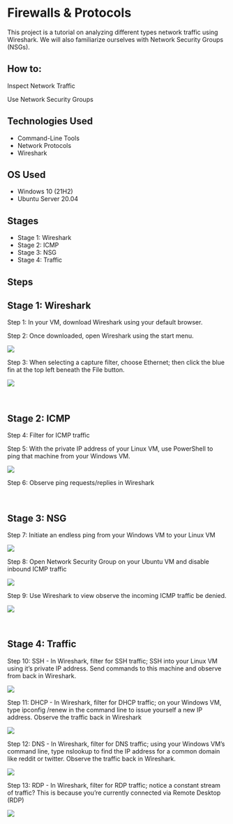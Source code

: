 
<h1>Firewalls & Protocols</h1>
This project is a tutorial on analyzing different types network traffic using Wireshark. We will also familiarize ourselves with Network Security Groups (NSGs). <br />


<h2>How to:</h2>


<p>
Inspect Network Traffic </p>
<p>
Use Network Security Groups </p>



<h2>Technologies Used</h2>

- Command-Line Tools
- Network Protocols
- Wireshark

<h2>OS Used </h2>

- Windows 10 (21H2)
- Ubuntu Server 20.04

<h2>Stages</h2>

- Stage 1: Wireshark
- Stage 2: ICMP
- Stage 3: NSG
- Stage 4: Traffic

<h2>Steps</h2>

<p>
<h2>Stage 1: Wireshark</h2>

Step 1: In your VM, download Wireshark using your default browser.

Step 2: Once downloaded, open Wireshark using the start menu.

![](media/STEP%202%20-%20OPEN%20WIRESHARK.png)

Step 3: When selecting a capture filter, choose Ethernet; then click the blue fin at the top left beneath the File button.

![](media/STEP%203%20-%20CAPTURE.png)

</p>
<br />


<p>
<h2>Stage 2: ICMP</h2>

Step 4: Filter for ICMP traffic

Step 5: With the private IP address of your Linux VM, use PowerShell to ping that machine from your Windows VM.

![](media/STEP%205%20-%20ICMP%20PING.png)

Step 6: Observe ping requests/replies in Wireshark

</p>
<br />


<p>
<h2>Stage 3: NSG</h2>

Step 7: Initiate an endless ping from your Windows VM to your Linux VM

![](media/STEP%207%20-%20ENDLESS%20PING.png)

Step 8: Open Network Security Group on your Ubuntu VM and disable inbound ICMP traffic

![](media/STEP%208%20-%20DENY%20ICMP.png)

Step 9: Use Wireshark to view observe the incoming ICMP traffic be denied.

![](media/STEP%209%20-%20RTO.png)

</p>
<br />

<p>
<h2>Stage 4: Traffic</h2>

Step 10: SSH - In Wireshark, filter for SSH traffic; SSH into your Linux VM using it’s private IP address. Send commands to this machine and observe from back in Wireshark.

![](media/STEP%2010%20-%20SSH.png)

Step 11: DHCP - In Wireshark, filter for DHCP traffic; on your Windows VM, type ipconfig /renew in the command line to issue yourself a new IP address. Observe the traffic back in Wireshark

![](media/STEP%2011%20-%20IPCONFIG.png)

Step 12: DNS - In Wireshark, filter for DNS traffic; using your Windows VM’s command line, type nslookup to find the IP address for a common domain like reddit or twitter. Observe the traffic back in Wireshark.

![](media/STEP%2012%20-%20NSLOOKUP.png)

Step 13: RDP - In Wireshark, filter for RDP traffic; notice a constant stream of traffic? This is because you’re currently connected via Remote Desktop (RDP)

![](media/STEP%2013%20-%20RDP.png)

<br />
